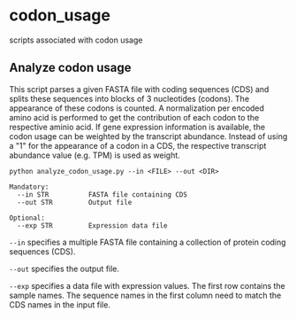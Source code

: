 # codon_usage
scripts associated with codon usage


## Analyze codon usage ##
This script parses a given FASTA file with coding sequences (CDS) and splits these sequences into blocks of 3 nucleotides (codons). The appearance of these codons is counted. A normalization per encoded amino acid is performed to get the contribution of each codon to the respective aminio acid.
If gene expression information is available, the codon usage can be weighted by the transcript abundance. Instead of using a "1" for the appearance of a codon in a CDS, the respective transcript abundance value (e.g. TPM) is used as weight.

```
python analyze_codon_usage.py --in <FILE> --out <DIR>

Mandatory:
  --in STR          FASTA file containing CDS
  --out STR         Output file

Optional:
  --exp STR         Expression data file
```

`--in` specifies a multiple FASTA file containing a collection of protein coding sequences (CDS).

`--out` specifies the output file.

`--exp` specifies a data file with expression values. The first row contains the sample names. The sequence names in the first column need to match the CDS names in the input file.




